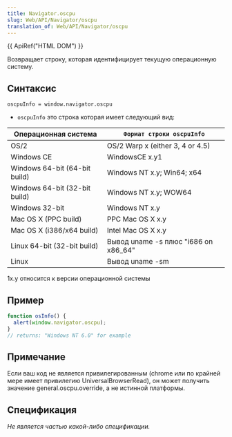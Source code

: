 ```yaml
---
title: Navigator.oscpu
slug: Web/API/Navigator/oscpu
translation_of: Web/API/Navigator/oscpu
---
```


{{ ApiRef("HTML DOM") }}

Возвращает строку, которая идентифицирует текущую операционную систему.

## Синтаксис

```
oscpuInfo = window.navigator.oscpu
```

- `oscpuInfo` это строка которая имеет следующий вид:

| Операционная система          | `Формат строки oscpuInfo`            |
| ----------------------------- | ------------------------------------ |
| OS/2                          | OS/2 Warp x (either 3, 4 or 4.5)     |
| Windows CE                    | WindowsCE x.y1                       |
| Windows 64-bit (64-bit build) | Windows NT x.y; Win64; x64           |
| Windows 64-bit (32-bit build) | Windows NT x.y; WOW64                |
| Windows 32-bit                | Windows NT x.y                       |
| Mac OS X (PPC build)          | PPC Mac OS X x.y                     |
| Mac OS X (i386/x64 build)     | Intel Mac OS X x.y                   |
| Linux 64-bit (32-bit build)   | Вывод uname -s плюс "i686 on x86_64" |
| Linux                         | Вывод uname -sm                      |

1x.y относится к версии операционной системы

## Пример

```js
function osInfo() {
  alert(window.navigator.oscpu);
}
// returns: "Windows NT 6.0" for example
```

## Примечание

Если ваш код не является привилегированным (chrome или по крайней мере имеет привилегию UniversalBrowserRead), он может получить значение general.oscpu.override, а не истинной платформы.

## Спецификация

_Не является частью какой-либо спецификации._
